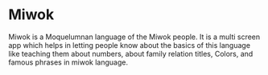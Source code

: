 # Miwok
Miwok is a Moquelumnan language of the Miwok people. It is a multi screen app which helps in  letting people know about the basics of this language like teaching them about numbers, about family relation titles, Colors, and famous phrases in miwok language.
